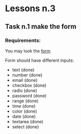 # Lessons n.3
## Task n.1 make the form
### Requirements:

You may look the [form](https://ignatsemchuk.github.io/mateacademy_lesson_03-form1/)

Form should have different inputs:
+ text (done)
+ number (done)
+ email (done)
+ checkbox (done)
+ radio (done)
+ password (done)
+ range (done)
+ time (done)
+ color (done)
+ date (done)
+ textarea (done)
+ select (done)
